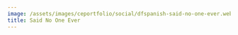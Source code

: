```yaml
---
image: /assets/images/ceportfolio/social/dfspanish-said-no-one-ever.webp
title: Said No One Ever
---
```

